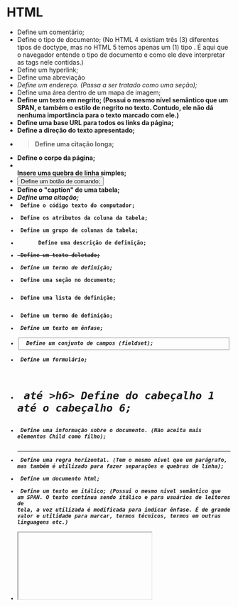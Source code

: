 # HTML

- <!--...--> Define um comentário;
- <!DOCTYPE> Define o tipo de documento; (No HTML 4 existiam três (3) diferentes tipos de doctype, mas no HTML 5 temos apenas um (1) tipo <!DOCTYPE HTML>. É aqui que o navegador entende o tipo de documento e como ele deve interpretar as tags nele contidas.)
- <a> Define um hyperlink;
- <abbr> Define uma abreviação
- <address> Define um endereço. (Passa a ser tratado como uma seção);
- <area> Define uma área dentro de um mapa de imagem;
- <b> Define um texto em negrito; (Possui o mesmo nível semântico que um SPAN, e também o estilo de negrito no texto. Contudo, ele não dá nenhuma importância para o texto marcado com ele.)
- <base> Define uma base URL para todos os links da página;
- <bdo> Define a direção do texto apresentado;
- <blockquote> Define uma citação longa;
- <body> Define o corpo da página;
- <br> Insere uma quebra de linha simples;
- <button> Define um botão de comando;
- <caption> Define o "caption" de uma tabela;
- <cite> Define uma citação;
- <code> Define o código texto do computador;
- <col> Define os atributos da coluna da tabela;
- <colgroup> Define um grupo de colunas da tabela;
- <dd> Define uma descrição de definição;
- <del> Define um texto deletado;
- <dfn> Define um termo de definição;
- <div> Define uma seção no documento;
- <dl> Define uma lista de definição;
- <dt> Define um termo de definição;
- <em> Define um texto em ênfase;
- <fieldset> Define um conjunto de campos (fieldset);
- <form> Define um formulário;
- <h1> até >h6> Define do cabeçalho 1 até o cabeçalho 6;
- <head> Define uma informação sobre o documento. (Não aceita mais elementos Child como filho);
- <hr> Define uma regra horizontal. (Tem o mesmo nível que um parágrafo, mas também é utilizado para fazer separações e quebras de linha);
- <html> Define um documento html;
- <i> Define um texto em itálico; (Possui o mesmo nível semântico que um SPAN. O texto continua sendo itálico e para usuários de leitores de tela, a voz utilizada é modificada para indicar ênfase. É de grande valor e utilidade para marcar, termos técnicos, termos em outras linguagens etc.)
- <iframe> Define uma linhas sobre a janela (frame);
- <img> Define uma imagem;
- <input> Define um campo de inserção;
- <ins> Define um texto inserido;
- <kbd> Define um texto do teclado;
- <label> Define uma "label" para o formulário;
- <legend> Define um título para os campos (fields);
- <li> Define os itens da lista;
- <link> Define uma referência;
- <map> Define uma imagem de mapa;
- <menu> Define uma lista de "menus";
- <meta> Define informações meta;
- <noscript> Define uma seção noscript;
- <object> Define um objeto incorporado;
- <ol> Define uma lista ordenada;
- <optgroup> Define um grupo de opção;
- <option> Define uma opção em uma lista suspensa (drop-down list);
- <p> Define um parágrafo;
- <param> Define um parâmetro para determinado objeto;
- <pre> Define um texto pré-formatado;
- <q> Define uma citação curta;
- <s> Define um texto que não é mais correto.
- <samp> Define um código de amostra;
- <script> Define um script;
- <select> Define uma lista selecionável;
- <small> Define um pequeno texto;
- <span> Define uma seção no documento;
- <strong> Define um texto forte (similar ao negrito);
- <style> Define um estilo;
- <sub> Define um texto subscrito;
- <sup> Define um texto sobrescrito;
- <table> Define uma tabela;
- <tbody> Define o corpo da tabela;
- <td> Define uma célula da tabela;
- <textarea> Define um área de texto;
- <tfoot> Define o rodapé da tabela;
- <th> Define o cabeçalho da tabela;
- <thead> Define o cabeçalho da tabela;
- <title> Define o título do documento;
- <tr> Define uma linha da tabela;
- <ul> Define uma lista desordenada;
- <var> Define uma variável;
- <acronym> Define siglas em HTML 4.01. (Desenvolvedores preferem utilizar a tag <abbr>);
- <applet> Define um miniaplicativo incorporado. (Ficou obsoleto em função da tag <object>);
- <basefont> Define as propriedads da font padrão para todo o texto do documento. (Apenas efeito visual);
- <big> Usado para tornar o texto maior. (Apenas efeito visual);
- <center> Usado para alinhar texto e conteúdo no centro. (Apenas efeito visual);
- <dir> Define a lista do diretório. (Ficou obsoleto em função da Tag <ul>);
- <font> Especifica o tipo de fonte, tamanho, e cor do texto. (Apenas efeito visual);
- <frame> Define uma janela particular dentro de um conjunto de "frames". (Fere princípios de usabilidade e acessibilidade);
- <frameset> Define um conjunto de frames organizado por múltiplas janelas.(Fere princípios de usabilidade e acessibilidade);
- <noframes> Texto exibido para navegadores que não lidam com "frames". (Fere princípios de usabilidade e acessibilidade);
- <strike> Exibe texto rasurado. (Apenas efeito visual);
- <tt> Define teletipo de texto. (Apenas efeito visual);
- <u> Define sublinhado. (Apenas efeito visual);
- <xmp> Define texto pré-formatado. (Ficou obsoleto em função da tag <pre>);







# HTML 5 QUAL A DIFERENÇA PARA O HTML ?

HTML5 é a mais recente evolução do padrão que define o [HTML](https://developer.mozilla.org/pt-BR/docs/HTML). O termo representa dois conceitos diferentes:

- É uma nova versão da *linguagem* HTML, com novos elementos, atributos, e comportamentos
- e um conjunto maior de tecnologias que permite o desenvolvimento de aplicações e web sites mais diversos e poderosos.

- *Semântica*: permite você descrever mais precisamente o seu conteúdo.
- Conectividade: permite uma comunicação com o servidor de formas modernas e inovadoras.
- Offline e armazenamento: Permite que páginas web armazenem dados localmente do lado do cliente e opere de forma offline mais eficientemente.
- Multimídia: Viabiliza a utilização de áudio e vídeo de forma primorosa na Web Aberta.
- Gráficos e efeitos 2D/3D: viabiliza um leque diversificado de opções de representação gráfica. 
- Performance e integração: fornece grande otimização de velocidade e melhor utilização do hardware do computador.
- Acesso ao dispositivo: viabiliza a utilização de diversos métodos e dispositivos de entrada e saída.
- Estilização: permite aos autores a escrita de temas mais sofisticados.



## Novas tags

- <article>: Define um artigo;
- <aside>: Define o conteúdo além do conteúdo da página;
- <embed>: Define o conteúdo interativo ou plugin externo;
- <figcaption>: Define o caption de uma imagem;
- <figure>: Define um grupo de média e seus captions;
- <footer>: Define o rodapé de uma página;
- <header>: Define o cabeçalho de uma página;
- <nav>: Define os links de navegação;
- <section>: Define uma área ou seção;
- <wbr>: Define uma possível quebra de linha;

